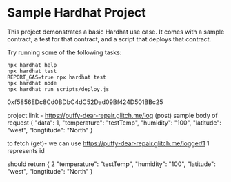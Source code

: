 # Sample Hardhat Project

This project demonstrates a basic Hardhat use case. It comes with a sample contract, a test for that contract, and a script that deploys that contract.

Try running some of the following tasks:

```shell
npx hardhat help
npx hardhat test
REPORT_GAS=true npx hardhat test
npx hardhat node
npx hardhat run scripts/deploy.js
```
0xf5856EDc8Cd0BDbC4dC52Dad09Bf424D501BBc25

project link - https://puffy-dear-repair.glitch.me/log (post)
sample body of request {
    "data": 1,
    "temperature": "testTemp",
    "humidity": "100",
    "latitude": "west",
    "longtitude": "North"
}

to fetch (get)- we can use https://puffy-dear-repair.glitch.me/logger/1
 1 represents id

 should return  {
    2
    "temperature": "testTemp",
    "humidity": "100",
    "latitude": "west",
    "longtitude": "North"
}